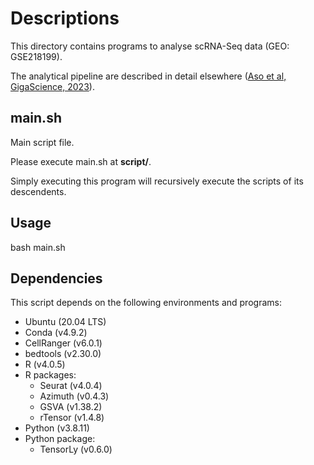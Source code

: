 # Descriptions
This directory contains programs to analyse scRNA-Seq data (GEO: GSE218199).

The analytical pipeline are described in detail elsewhere ([Aso et al, GigaScience, 2023](https://doi.org/10.1101/2022.12.06.519403)).

## main.sh
Main script file.

Please execute main.sh at **script/**.

Simply executing this program will recursively execute the scripts of its descendents.

## Usage
bash main.sh

## Dependencies
This script depends on the following environments and programs:
* Ubuntu (20.04 LTS)
* Conda (v4.9.2)
* CellRanger (v6.0.1)
* bedtools (v2.30.0)
* R (v4.0.5)
* R packages:
   * Seurat (v4.0.4)
   * Azimuth (v0.4.3)
   * GSVA (v1.38.2)
   * rTensor (v1.4.8)
* Python (v3.8.11)
* Python package:
   * TensorLy (v0.6.0)


